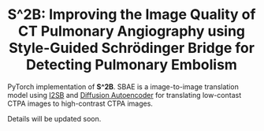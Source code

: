 <h1 align="center"> S^2B: Improving the Image Quality of CT Pulmonary Angiography using Style-Guided Schrödinger Bridge for Detecting Pulmonary Embolism </h1>

PyTorch implementation of **S^2B**. SBAE is a image-to-image translation model using [I2SB](https://github.com/NVlabs/I2SB) and [Diffusion Autoencoder](https://github.com/phizaz/diffae) for translating low-contast CTPA images to high-contrast CTPA images.

Details will be updated soon.
